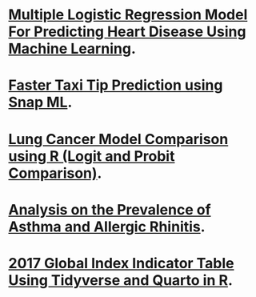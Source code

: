 # [Multiple Logistic Regression Model For Predicting Heart Disease Using Machine Learning](https://colab.research.google.com/drive/1IoPOoKgyFBaGPs2j2YKpTjCMDISMng8m?usp=sharing).
# [Faster Taxi Tip Prediction using Snap ML](https://colab.research.google.com/drive/16mCs8dC8Jy9GfLL-Mw7A9qXrnV88zgmH?usp=sharing).
# [Lung Cancer Model Comparison using R (Logit and Probit Comparison)](https://github.com/oderinde300/Lung-cancer).
# [Analysis on the Prevalence of Asthma and Allergic Rhinitis](https://github.com/oderinde300/Asthma-prevalence).
# [2017 Global Index Indicator Table Using Tidyverse and Quarto in R](https://github.com/oderinde300/Quarto-Projects/blob/main/Tidyverse%20Project.pdf).
